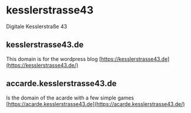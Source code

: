# kesslerstrasse43
Digitale Kesslerstraße 43


## kesslerstrasse43.de

This domain is for the wordpress blog 
[https://kesslerstrasse43.de](https://kesslerstrasse43.de/)


## accarde.kesslerstrasse43.de

Is the domain of the acarde with a few simple games
[https://acarde.kesslerstrasse43.de](https://acarde.kesslerstrasse43.de/)
